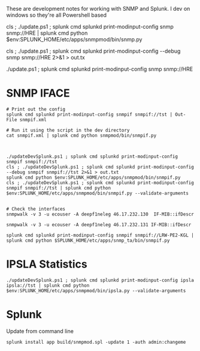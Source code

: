 These are development notes for working with SNMP and Splunk.  I dev on windows so they're all Powershell based

cls ; ./update.ps1 ; splunk cmd splunkd print-modinput-config snmp snmp://HRE | splunk cmd python $env:SPLUNK_HOME/etc/apps/snmpmod/bin/snmp.py

cls ; ./update.ps1 ; splunk cmd splunkd print-modinput-config --debug snmp snmp://HRE 2>&1 > out.tx

./update.ps1 ; splunk cmd splunkd print-modinput-config snmp snmp://HRE



SNMP IFACE
==========

```shell
# Print out the config
splunk cmd splunkd print-modinput-config snmpif snmpif://tst | Out-File snmpif.xml

# Run it using the script in the dev directory
cat snmpif.xml | splunk cmd python snmpmod/bin/snmpif.py



./updateDevSplunk.ps1 ; splunk cmd splunkd print-modinput-config snmpif snmpif://tst
cls ; ./updateDevSplunk.ps1 ; splunk cmd splunkd print-modinput-config --debug snmpif snmpif://tst 2>&1 > out.txt
splunk cmd python $env:SPLUNK_HOME/etc/apps/snmpmod/bin/snmpif.py
cls ; ./updateDevSplunk.ps1 ; splunk cmd splunkd print-modinput-config snmpif snmpif://tst | splunk cmd python $env:SPLUNK_HOME/etc/apps/snmpmod/bin/snmpif.py --validate-arguments


# Check the interfaces
snmpwalk -v 3 -u ecouser -A deepf1neleg 46.17.232.130  IF-MIB::ifDescr

snmpwalk -v 3 -u ecouser -A deepf1neleg 46.17.232.131 IF-MIB::ifDescr

splunk cmd splunkd print-modinput-config snmpif snmpif://LRW-PE2-KGL | splunk cmd python $SPLUNK_HOME/etc/apps/snmp_ta/bin/snmpif.py
```


IPSLA Statistics
================

```shell
./updateDevSplunk.ps1 ; splunk cmd splunkd print-modinput-config ipsla ipsla://tst | splunk cmd python $env:SPLUNK_HOME/etc/apps/snmpmod/bin/ipsla.py --validate-arguments
```


Splunk
======
Update from command line

```shell
splunk install app build/snmpmod.spl -update 1 -auth admin:changeme
```
